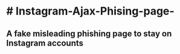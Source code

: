 <h1># Instagram-Ajax-Phising-page-</h1>
<h2>A fake misleading phishing page to stay on Instagram accounts</h2>

